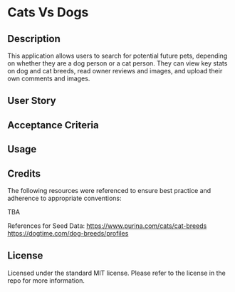 # Cats Vs Dogs

## Description
This application allows users to search for potential future pets, depending on whether they are a dog person or a cat person. They can view key stats on dog and cat breeds, read owner reviews and images, and upload their own comments and images.

## User Story

## Acceptance Criteria

## Usage

## Credits

The following resources were referenced to ensure best practice and adherence to appropriate conventions:

TBA

References for Seed Data:
https://www.purina.com/cats/cat-breeds
https://dogtime.com/dog-breeds/profiles



## License

Licensed under the standard MIT license. Please refer to the license in the repo for more information.